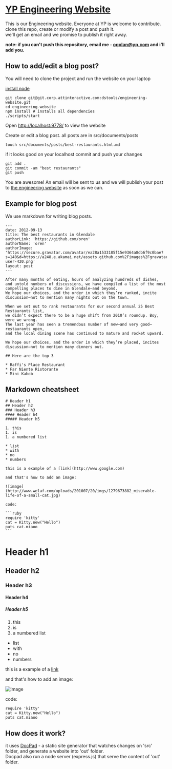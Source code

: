 # [YP Engineering Website](http://engineering-website.herokuapp.com/)

This is our Engineering website. Everyone at YP is welcome to contribute.  
clone this repo, create or modify a post and push it.  
we'll get an email and we promise to publish it right away.  

**note: if you can't push this repository, email me - ogolan@yp.com and i'll add you.**

## How to add/edit a blog post?

You will need to clone the project and run the website on your laptop

[install node](http://nodejs.org)

    git clone git@git.corp.attinteractive.com:dstools/engineering-website.git  
    cd engineering-website 
    npm install # installs all dependencies
    ./scripts/start

Open [http://localhost:9778/](http://localhost:9778/) to view the website

Create or edit a blog post. all posts are in src/documents/posts
    
    touch src/documents/posts/best-restaurants.html.md

if it looks good on your localhost commit and push your changes

    git add .
    git commit -am "best restaurants"
    git push

You are awesome! 
An email will be sent to us and we will publish your post to [the engineering website](http://engineering-website.herokuapp.com/) as soon as we can.


## Example for blog post

We use markdown for writing blog posts.

    ---
    date: 2012-09-13
    title: The best restaurants in Glendale
    authorLink: 'https://github.com/oren'
    authorName: 'oren'
    authorImage: 'https://secure.gravatar.com/avatar/ea28a1533185f15e9364a8db6f9c0bae?s=140&d=https://a248.e.akamai.net/assets.github.com%2Fimages%2Fgravatars%2Fgravatar-user-420.png'
    layout: post
    ---

    After many months of eating, hours of analyzing hundreds of dishes, 
    and untold numbers of discussions, we have compiled a list of the most compelling places to dine in Glendale—and beyond. 
    We hope our choices, and the order in which they’re ranked, incite discussion—not to mention many nights out on the town.

    When we set out to rank restaurants for our second annual 25 Best Restaurants list, 
    we didn’t expect there to be a huge shift from 2010’s roundup. Boy, were we wrong. 
    The last year has seen a tremendous number of new—and very good—restaurants open, 
    and the local dining scene has continued to mature and rocket upward. 
    
    We hope our choices, and the order in which they’re placed, incites discussion—not to mention many dinners out.
    
    ## Here are the top 3
   
    * Raffi's Place Restaurant
    * Far Niente Ristorante
    * Mini Kabob

## Markdown cheatsheet

    # Header h1
    ## Header h2
    ### Header h3 
    #### Header h4
    ##### Header h5

    1. this
    1. is 
    1. a numbered list

    * list
    * with
    * no
    * numbers

    this is a example of a [link](http://www.google.com)
    
    and that's how to add an image:

    ![image](http://www.welaf.com/uploads/201007/20/imgs/1279673882_miserable-life-of-a-small-cat.jpg)

    code:

    ```ruby
    require 'kitty'
    cat = Kitty.new("Hello")
    puts cat.miaoo
    ```

# Header h1
## Header h2
### Header h3 
#### Header h4
##### Header h5


1. this
1. is 
1. a numbered list


* list
* with
* no
* numbers


this is a example of a [link](http://www.google.com)

and that's how to add an image:

![image](http://www.welaf.com/uploads/201007/20/imgs/1279673882_miserable-life-of-a-small-cat.jpg)

code:

    require 'kitty'
    cat = Kitty.new("Hello")
    puts cat.miaoo

## How does it work?

it uses [DocPad](https://github.com/bevry/docpad) - a static site generator that watches
changes on 'src' folder, and generate a website into 'out' folder.  
Docpad also run a node server (express.js) that serve the content of 'out' folder.


